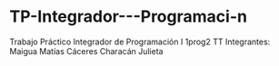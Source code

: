 # TP-Integrador---Programaci-n
Trabajo Práctico Integrador de Programación I
1prog2 TT
Integrantes:
Maigua Matías
Cáceres Characán Julieta
